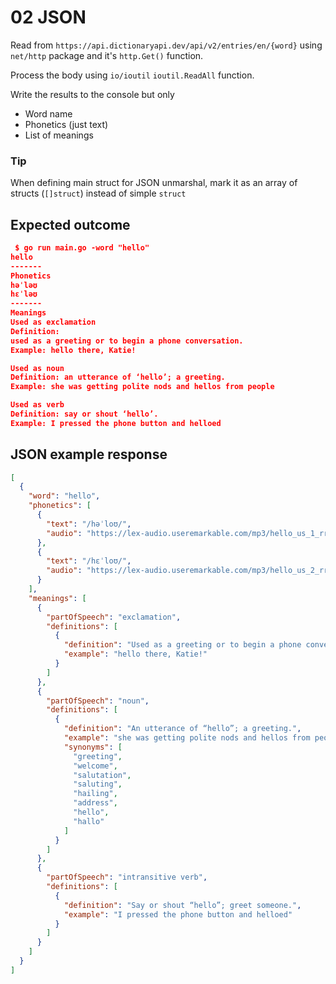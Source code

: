 # 02 JSON

Read from `https://api.dictionaryapi.dev/api/v2/entries/en/{word}`
using `net/http` package and it's `http.Get()` function.

Process the body using `io/ioutil` `ioutil.ReadAll` function.

Write the results to the console but only

- Word name
- Phonetics (just text)
- List of meanings

### Tip

When defining main struct for JSON unmarshal, mark it as an array of structs (`[]struct`) instead of simple `struct`

## Expected outcome

```json
 $ go run main.go -word "hello"
hello
-------
Phonetics
həˈləʊ
hɛˈləʊ
-------
Meanings
Used as exclamation
Definition:
used as a greeting or to begin a phone conversation.
Example: hello there, Katie!

Used as noun
Definition: an utterance of ‘hello’; a greeting.
Example: she was getting polite nods and hellos from people

Used as verb
Definition: say or shout ‘hello’.
Example: I pressed the phone button and helloed
```

## JSON example response

```json
[
  {
    "word": "hello",
    "phonetics": [
      {
        "text": "/həˈloʊ/",
        "audio": "https://lex-audio.useremarkable.com/mp3/hello_us_1_rr.mp3"
      },
      {
        "text": "/hɛˈloʊ/",
        "audio": "https://lex-audio.useremarkable.com/mp3/hello_us_2_rr.mp3"
      }
    ],
    "meanings": [
      {
        "partOfSpeech": "exclamation",
        "definitions": [
          {
            "definition": "Used as a greeting or to begin a phone conversation.",
            "example": "hello there, Katie!"
          }
        ]
      },
      {
        "partOfSpeech": "noun",
        "definitions": [
          {
            "definition": "An utterance of “hello”; a greeting.",
            "example": "she was getting polite nods and hellos from people",
            "synonyms": [
              "greeting",
              "welcome",
              "salutation",
              "saluting",
              "hailing",
              "address",
              "hello",
              "hallo"
            ]
          }
        ]
      },
      {
        "partOfSpeech": "intransitive verb",
        "definitions": [
          {
            "definition": "Say or shout “hello”; greet someone.",
            "example": "I pressed the phone button and helloed"
          }
        ]
      }
    ]
  }
]
```
